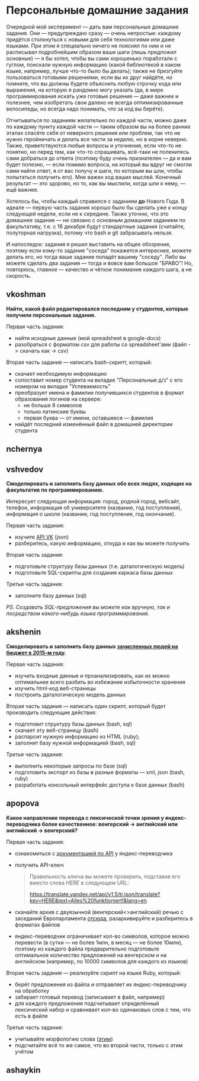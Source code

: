 # Персональные домашние задания

Очередной мой эксперимент — дать вам персональные домашние задания. Они — предупреждаю сразу — очень непростые: каждому придётся столкнуться с новыми для себя технологиями или даже языками. При этом я специально ничего не пояснял по ним и не расписывал подробнейшим образом ваши шаги (лишь предложил основные) — я бы хотел, чтобы вы сами хорошенько поработали с гуглом, поискали нужную информацию (какой библиотекой в каком языке, например, лучше что-то было бы делать); также не брезгуйте пользоваться готовыми решениями, если вы их друг найдёте, но помните, что вы должны будете объяснить любую строчку кода или выражения, на которую я рандомно могу указать (да, в мире программирования искать уже готовые решения — даже важнее и полезнее, чем изобретать свои далеко не всегда оптимизированные велосипеды, но всегда надо понимать, что за код вы берёте).

Отчитываться по заданиям желательно по каждой части, можно даже по каждому пункту каждой части — таким образом вы на более ранних этапах спасёте себя от неверного решения или проблем, так что не нужно геройничать и делать все части за неделю, но в корне неверно. Также, приветствуются любые вопросы и уточнения, если что-то не понятно, но перед тем, как что-то спрашивать, всё-таки не поленитесь сами добраться до ответа (поэтому буду очень признателен — да и вам будет полезно, — если помимо вопроса, на который вы вдруг не смогли сами найти ответ, я от вас получу и шаги, по которым вы шли, чтобы попытаться получить его). Мне важен ход ваших мыслей. Конечный результат — это здорово, но то, как вы мыслили, когда шли к нему, — ещё важнее.

Хотелось бы, чтобы каждый справился с заданием **до** Нового Года. В идеале — первую часть задания хорошо было бы сделать уже к концу следующей недели, если не к середине. Также уточню, что это домашнее задание — не связано с основным домашним заданием по факультативу, т.е. с 16 декабря будут стандартные задания (считайте, полуторная нагрузка), потому что bash и git забрасывать нельзя.

И напоследок: задания я решил выставить на общее обозрение, поэтому если кому-то задание "соседа" покажется интереснее, можете делать его, но тогда ваше задание попадёт вашему "соседу". Либо вы можете сделать два задания — тогда и вовсе вам большое "БРАВО"! Но, повторюсь, главное — качество и чёткое понимание каждого шага, а не скорость.


## vkoshman
**Найти, какой файл редактировался последним у студентов, которые получили персональные задания.**

Первая часть задания:

* найти исходные данные (мой spreadsheet в google-docs)
* разобраться с форматом csv для работы со spreadsheet'ами (файл -> скачать как -> csv)

Вторая часть задания — написать bash-скрипт, который:

* скачает необходимую информацию
* сопоставит номер студента на вкладке "Персональные д/з" с его номером на вкладке "Успеваемость"
* преобразует имена и фамилии получившихся студентов в формат образования логинов на сервере:
	* не больше 8 символов
	* только латинские буквы
	* первая буква — от имени, оставшееся — фамилия
* найдёт последний изменённый файл в домашней директории студента


## nchernya



## vshvedov
**Смоделировать и заполнить базу данных обо всех людях, ходящих на факультатив по программированию.**

Интересует следующая информация: город, родной город, вебсайт, телефон, информация об университете (название, год поступления), информация о школе (название, год поступления, год окончания).

Первая часть задания:

* изучите [API VK](http://vk.com/dev/methods) (json)
* разберитесь, какую информацию, откуда и как вы можете получить

Вторая часть задания:

* подготовьте структуру базы данных (т.е. даталогическую модель)
* подготовьте SQL-скрипты для создания каркаса базы данных

Третья часть задания:

* заполните базу данных (sql)

_PS. Создавать SQL-предложения вы можете как вручную, так и посредством какого-нибудь языка программирования._


## akshenin
**Смоделировать и заполнить базу данных [зачисленных людей на бюджет в 2015-м году](http://ums.abit.ifmo.ru/abitUMS/orders/2015/budget.htm).**

Первая часть задания:

* изучить входные данные и проанализировать, как их можно оптимальнее всего разбить во избежание избыточности хранения
* изучить html-код веб-страницы
* построить даталогическую модель данных

Вторая часть задания — написать один скрипт, который будет производить следующие действия:

* подготовит структуру базы данных (bash, sql)
* скачает эту веб-страницу (bash)
* распарсит нужную информацию из HTML (ruby);
* заполнит базу нужной информацией (bash, sql)

Третья часть задания:

* выполнить некоторые запросы по базе (sql)
* подготовить экспорт из базы в разные форматы — xml, json (bash, ruby)
* разработать консольный интерфейс доступа к базе данных (bash)

## apopova
**Какое направление перевода с лексической точки зрения у яндекс-переводчика более качественное: венгерский -> английский или английский -> венгерский?**

Первая часть задания:

* ознакомиться с [документацией по API](https://tech.yandex.com/translate/) у яндекс-переводчика
* получить API-ключ

  > Правильность ключа вы можете проверить, подставив его вместо слова _HERE_ в следующем URL:
  > 
  > https://translate.yandex.net/api/v1.5/tr.json/translate?key=HERE&text=Alles%20funktioniert!&lang=en

* скачайте архив с двуязычной (венгерский<>английский) речью с заседаний Европарламента [отсюда](http://www.statmt.org/europarl/), разархивируйте и разберитесь в форматах файлов
* яндекс-переводчик ограничивает кол-во символов, которое можно перевести (в сутки — не более 1млн, в месяц — не более 10млн), поэтому из каждого файла предварительно подготовьте оптимальное количество предложений на венгерском и на английском (например, по 10000 символов для каждого из языков)

Вторая часть задания — реализуйте скрипт на языке Ruby, который:

* берёт предложения из файла и отправляет их яндекс-переводчику на обработку
* забирает готовый перевод (записывает в файл, например)
* для каждого предложения подсчитывает определённый лексический набор и сравнивает кол-во одинаковых слов с тем, что есть в файле

Третья часть задания:

* учитывайте морфологию слова ([этим](https://github.com/aurelian/ruby-stemmer))
* подсчитайте всё то же самое, что во второй части, только с этим учётом


## ashaykin
